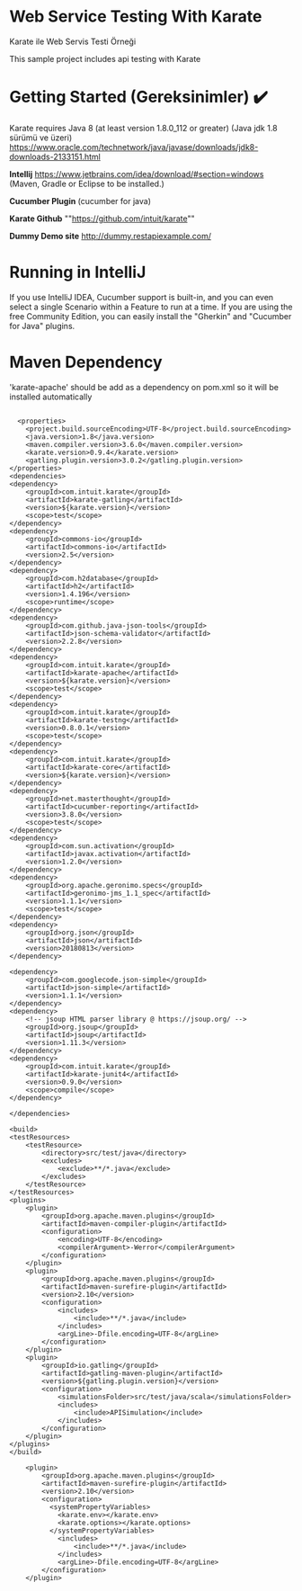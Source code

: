 # Web Service Testing With Karate
Karate ile Web Servis Testi Örneği

This sample project includes api testing with Karate

# Getting Started (Gereksinimler) :heavy_check_mark:
Karate requires Java 8 (at least version 1.8.0_112 or greater) (Java jdk 1.8 sürümü ve üzeri) 
https://www.oracle.com/technetwork/java/javase/downloads/jdk8-downloads-2133151.html 

**Intellij**
https://www.jetbrains.com/idea/download/#section=windows (Maven, Gradle or Eclipse to be installed.)

**Cucumber Plugin**
(cucumber for java)

**Karate Github**
""https://github.com/intuit/karate""

**Dummy Demo site**
http://dummy.restapiexample.com/

# Running in IntelliJ       
If you use IntelliJ IDEA, Cucumber support is built-in, and you can even select a single Scenario within a Feature to run at a time. 
If you are using the free Community Edition, you can easily install the "Gherkin" and "Cucumber for Java" plugins.

# Maven Dependency
'karate-apache' should be add as a dependency on pom.xml so it will be installed automatically
```

  <properties>
    <project.build.sourceEncoding>UTF-8</project.build.sourceEncoding>
    <java.version>1.8</java.version>
    <maven.compiler.version>3.6.0</maven.compiler.version>
    <karate.version>0.9.4</karate.version>
    <gatling.plugin.version>3.0.2</gatling.plugin.version>
</properties>
<dependencies>
<dependency>
    <groupId>com.intuit.karate</groupId>
    <artifactId>karate-gatling</artifactId>
    <version>${karate.version}</version>
    <scope>test</scope>
</dependency>
<dependency>
    <groupId>commons-io</groupId>
    <artifactId>commons-io</artifactId>
    <version>2.5</version>
</dependency>
<dependency>
    <groupId>com.h2database</groupId>
    <artifactId>h2</artifactId>
    <version>1.4.196</version>
    <scope>runtime</scope>
</dependency>
<dependency>
    <groupId>com.github.java-json-tools</groupId>
    <artifactId>json-schema-validator</artifactId>
    <version>2.2.8</version>
</dependency>
<dependency>
    <groupId>com.intuit.karate</groupId>
    <artifactId>karate-apache</artifactId>
    <version>${karate.version}</version>
    <scope>test</scope>
</dependency>
<dependency>
    <groupId>com.intuit.karate</groupId>
    <artifactId>karate-testng</artifactId>
    <version>0.8.0.1</version>
    <scope>test</scope>
</dependency>
<dependency>
    <groupId>com.intuit.karate</groupId>
    <artifactId>karate-core</artifactId>
    <version>${karate.version}</version>
</dependency>
<dependency>
    <groupId>net.masterthought</groupId>
    <artifactId>cucumber-reporting</artifactId>
    <version>3.8.0</version>
    <scope>test</scope>
</dependency>
<dependency>
    <groupId>com.sun.activation</groupId>
    <artifactId>javax.activation</artifactId>
    <version>1.2.0</version>
</dependency>
<dependency>
    <groupId>org.apache.geronimo.specs</groupId>
    <artifactId>geronimo-jms_1.1_spec</artifactId>
    <version>1.1.1</version>
    <scope>test</scope>
</dependency>
<dependency>
    <groupId>org.json</groupId>
    <artifactId>json</artifactId>
    <version>20180813</version>
</dependency>

<dependency>
    <groupId>com.googlecode.json-simple</groupId>
    <artifactId>json-simple</artifactId>
    <version>1.1.1</version>
</dependency>
<dependency>
    <!-- jsoup HTML parser library @ https://jsoup.org/ -->
    <groupId>org.jsoup</groupId>
    <artifactId>jsoup</artifactId>
    <version>1.11.3</version>
</dependency>
<dependency>
    <groupId>com.intuit.karate</groupId>
    <artifactId>karate-junit4</artifactId>
    <version>0.9.0</version>
    <scope>compile</scope>
</dependency>

</dependencies>

<build>
<testResources>
    <testResource>
        <directory>src/test/java</directory>
        <excludes>
            <exclude>**/*.java</exclude>
        </excludes>
    </testResource>
</testResources>
<plugins>
    <plugin>
        <groupId>org.apache.maven.plugins</groupId>
        <artifactId>maven-compiler-plugin</artifactId>
        <configuration>
            <encoding>UTF-8</encoding>
            <compilerArgument>-Werror</compilerArgument>
        </configuration>
    </plugin>
    <plugin>
        <groupId>org.apache.maven.plugins</groupId>
        <artifactId>maven-surefire-plugin</artifactId>
        <version>2.10</version>
        <configuration>
            <includes>
                <include>**/*.java</include>
            </includes>
            <argLine>-Dfile.encoding=UTF-8</argLine>
        </configuration>
    </plugin>
    <plugin>
        <groupId>io.gatling</groupId>
        <artifactId>gatling-maven-plugin</artifactId>
        <version>${gatling.plugin.version}</version>
        <configuration>
            <simulationsFolder>src/test/java/scala</simulationsFolder>
            <includes>
                <include>APISimulation</include>
            </includes>
        </configuration>
    </plugin>
</plugins>
</build>

```

	    <plugin>
	        <groupId>org.apache.maven.plugins</groupId>
	        <artifactId>maven-surefire-plugin</artifactId>
	        <version>2.10</version>
	        <configuration>
	          <systemPropertyVariables>
	            <karate.env></karate.env>
	            <karate.options></karate.options>
	          </systemPropertyVariables>
	            <includes>
	                <include>**/*.java</include>
	            </includes>
	            <argLine>-Dfile.encoding=UTF-8</argLine>
	        </configuration>
	    </plugin>